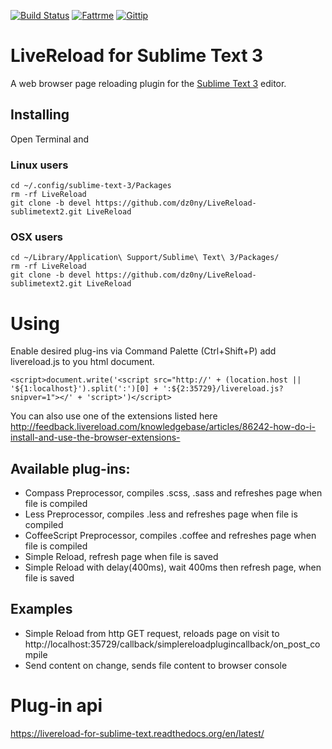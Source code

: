[![Build Status](https://travis-ci.org/dz0ny/LiveReload-sublimetext2.png?branch=devel)](https://travis-ci.org/dz0ny/LiveReload-sublimetext2)
[![Fattrme](http://api.flattr.com/button/flattr-badge-large.png)](http://flattr.com/thing/1492893/dz0nyLiveReload-sublimetext2-on-GitHub)
[![Gittip](http://badgr.co/gittip/dz0ny.png)](https://www.gittip.com/dz0ny/)



# LiveReload for Sublime Text 3

A web browser page reloading plugin for the [Sublime Text 3](http://sublimetext.com "Sublime Text 3") editor. 

## Installing

Open Terminal and

### Linux users

```
cd ~/.config/sublime-text-3/Packages
rm -rf LiveReload
git clone -b devel https://github.com/dz0ny/LiveReload-sublimetext2.git LiveReload
```

### OSX users

```
cd ~/Library/Application\ Support/Sublime\ Text\ 3/Packages/
rm -rf LiveReload
git clone -b devel https://github.com/dz0ny/LiveReload-sublimetext2.git LiveReload
```

# Using

Enable desired plug-ins via Command Palette (Ctrl+Shift+P) add livereload.js to you html document.

```<script>document.write('<script src="http://' + (location.host || '${1:localhost}').split(':')[0] + ':${2:35729}/livereload.js?snipver=1"></' + 'script>')</script>```

You can also use one of the extensions listed here http://feedback.livereload.com/knowledgebase/articles/86242-how-do-i-install-and-use-the-browser-extensions-

## Available plug-ins:

 - Compass Preprocessor, compiles .scss, .sass and refreshes page when file is compiled
 - Less Preprocessor, compiles .less and refreshes page when file is compiled
 - CoffeeScript Preprocessor, compiles .coffee and refreshes page when file is compiled
 - Simple Reload, refresh page when file is saved
 - Simple Reload with delay(400ms), wait 400ms then refresh page, when file is saved

## Examples

 - Simple Reload from http GET request, reloads page on visit to http://localhost:35729/callback/simplereloadplugincallback/on_post_compile
 - Send content on change, sends file content to browser console

# Plug-in api

https://livereload-for-sublime-text.readthedocs.org/en/latest/
